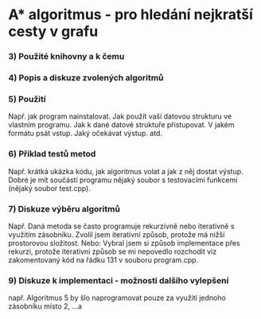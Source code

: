 # A* algoritmus - pro hledání nejkratší cesty v grafu

### 3) Použité knihovny a k čemu

### 4) Popis a diskuze zvolených algoritmů

### 5) Použití 
Např. jak program nainstalovat. Jak použít vaší datovou strukturu ve vlastním programu. Jak k dané datové struktuře přistupovat. V jakém formátu psát vstup. Jaký očekávat výstup. atd.

### 6) Příklad testů metod 
Např. krátká ukázka kódu, jak algoritmus volat a jak z něj dostat výstup. Dobré je mít součástí programu nějaký soubor s testovacími funkcemi (nějaký soubor test.cpp).

### 7) Diskuze výběru algoritmů
Např. Daná metoda se často programuje rekurzivně nebo iterativně s využitím zásobníku. Zvolil jsem iterativní způsob, protože má nižší prostorovou složitost. Nebo: Vybral jsem si způsob implementace přes rekurzi, protože iterativní způsob se mi nepovedlo rozchodit viz zakomentovaný kód na řádku 131 v souboru program.cpp.

### 9) Diskuze k implementaci - možnosti dalšího vylepšení
např. Algoritmus 5 by šlo naprogramovat pouze za využití jednoho zásobníku místo 2, ...a
